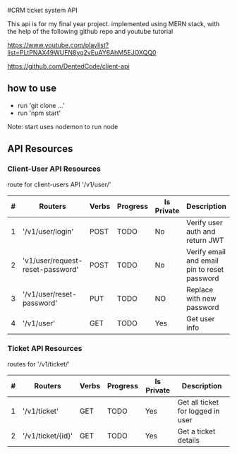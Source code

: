 #CRM ticket system API

This api is for my final year project. implemented using MERN stack, with the help of the following github repo and youtube tutorial

https://www.youtube.com/playlist?list=PLtPNAX49WUFN8yq2vEuAY6AhM5EJOXQQ0

https://github.com/DentedCode/client-api

## how to use

- run 'git clone ...'
- run 'npm start'

Note: start uses nodemon to run node

## API Resources

### Client-User API Resources

route for client-users API '/v1/user/'

| #   | Routers                          | Verbs | Progress | Is Private | Description                                  |
| --- | -------------------------------- | ----- | -------- | ---------- | -------------------------------------------- |
| 1   | '/v1/user/login'                 | POST  | TODO     | No         | Verify user auth and return JWT              |
| 2   | 'v1/user/request-reset-password' | POST  | TODO     | No         | Verify email and email pin to reset password |
| 3   | '/v1/user/reset-password'        | PUT   | TODO     | NO         | Replace with new password                    |
| 4   | '/v1/user'                       | GET   | TODO     | Yes        | Get user info                                |

### Ticket API Resources

routes for '/v1/ticket/'

| #   | Routers           | Verbs | Progress | Is Private | Description                       |
| --- | ----------------- | ----- | -------- | ---------- | --------------------------------- |
| 1   | '/v1/ticket'      | GET   | TODO     | Yes        | Get all ticket for logged in user |
| 2   | '/v1/ticket/{id}' | GET   | TODO     | Yes        | Get a ticket details              |

